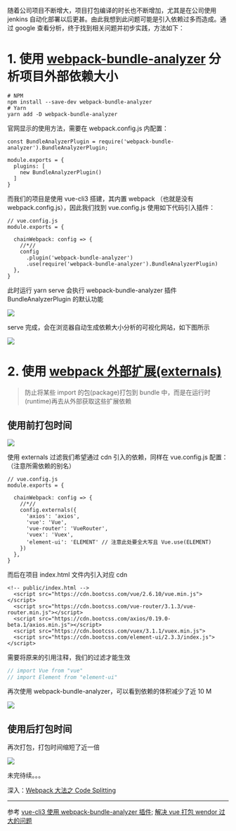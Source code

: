 
随着公司项目不断增大，项目打包编译的时长也不断增加，尤其是在公司使用 jenkins 自动化部署以后更甚。由此我想到此问题可能是引入依赖过多而造成。通过 google 查看分析，终于找到相关问题并初步实践，方法如下：

# 1. 使用 [webpack-bundle-analyzer](https://github.com/webpack-contrib/webpack-bundle-analyzer) 分析项目外部依赖大小

```
# NPM
npm install --save-dev webpack-bundle-analyzer
# Yarn
yarn add -D webpack-bundle-analyzer
```

官网显示的使用方法，需要在 webpack.config.js 内配置：

```
const BundleAnalyzerPlugin = require('webpack-bundle-analyzer').BundleAnalyzerPlugin;

module.exports = {
  plugins: [
    new BundleAnalyzerPlugin()
  ]
}
```

而我们的项目是使用 vue-cli3 搭建，其内置 webpack （也就是没有 webpack.config.js），因此我们找到 vue.config.js 使用如下代码引入插件：

```
// vue.config.js
module.exports = {

  chainWebpack: config => {
    //*//
    config
      .plugin('webpack-bundle-analyzer')
      .use(require('webpack-bundle-analyzer').BundleAnalyzerPlugin)
  },
}
```

此时运行 yarn serve 会执行 webpack-bundle-analyzer 插件 BundleAnalyzerPlugin 的默认功能

![](https://upload-images.jianshu.io/upload_images/7094266-ab4bc9a1e287601a.png?imageMogr2/auto-orient/strip%7CimageView2/2/w/1240)

serve 完成，会在浏览器自动生成依赖大小分析的可视化网站，如下图所示

![](https://upload-images.jianshu.io/upload_images/7094266-a23b069d62f17087.png?imageMogr2/auto-orient/strip%7CimageView2/2/w/1240)

# 2. 使用 [webpack 外部扩展(externals)](https://www.webpackjs.com/configuration/externals/)

> 防止将某些 import 的包(package)打包到 bundle 中，而是在运行时(runtime)再去从外部获取这些扩展依赖

## 使用前打包时间

![](https://upload-images.jianshu.io/upload_images/7094266-db8c24d4609bb95c.png?imageMogr2/auto-orient/strip%7CimageView2/2/w/1240)

使用 externals 过滤我们希望通过 cdn 引入的依赖，同样在 vue.config.js 配置：
（注意所需依赖的别名）

```
// vue.config.js
module.exports = {

  chainWebpack: config => {
    //*//
    config.externals({
      'axios': 'axios',
      'vue': 'Vue',
      'vue-router': 'VueRouter',
      'vuex': 'Vuex',
      'element-ui': 'ELEMENT' // 注意此处要全大写且 Vue.use(ELEMENT)
    })
  },
}
```

而后在项目 index.html 文件内引入对应 cdn

```
<!-- public/index.html -->
  <script src="https://cdn.bootcss.com/vue/2.6.10/vue.min.js"></script>
  <script src="https://cdn.bootcss.com/vue-router/3.1.3/vue-router.min.js"></script>
  <script src="https://cdn.bootcss.com/axios/0.19.0-beta.1/axios.min.js"></script>
  <script src="https://cdn.bootcss.com/vuex/3.1.1/vuex.min.js">
  <script src="https://cdn.bootcss.com/element-ui/2.3.3/index.js"></script>
```

需要将原来的引用注释，我们的过滤才能生效

```js
// import Vue from "vue"
// import Element from "element-ui"
```

再次使用 webpack-bundle-analyzer，可以看到依赖的体积减少了近 10 M

![](https://upload-images.jianshu.io/upload_images/7094266-8519d5ef027b6035.png?imageMogr2/auto-orient/strip%7CimageView2/2/w/1240)

## 使用后打包时间

再次打包，打包时间缩短了近一倍

![](https://upload-images.jianshu.io/upload_images/7094266-7df2a6d82c804a18.png?imageMogr2/auto-orient/strip%7CimageView2/2/w/1240)

未完待续。。。

深入：[Webpack 大法之 Code Splitting](https://zhuanlan.zhihu.com/p/26710831?refer=ElemeFE)

---

参考
[vue-cli3 使用 webpack-bundle-analyzer 插件](https://juejin.im/post/5d7266495188256f3b09baea);
[解决 vue 打包 wendor 过大的问题](https://www.jianshu.com/p/b2fe6aebe691)
